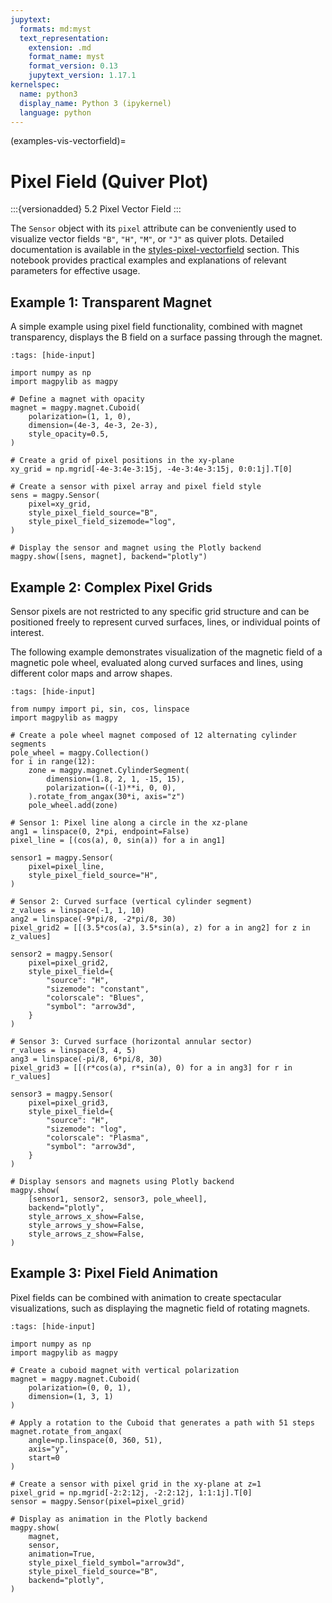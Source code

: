 ```yaml
---
jupytext:
  formats: md:myst
  text_representation:
    extension: .md
    format_name: myst
    format_version: 0.13
    jupytext_version: 1.17.1
kernelspec:
  name: python3
  display_name: Python 3 (ipykernel)
  language: python
---
```


(examples-vis-vectorfield)=

# Pixel Field (Quiver Plot)

:::{versionadded} 5.2
Pixel Vector Field
:::

The `Sensor` object with its `pixel` attribute can be conveniently used to visualize vector fields `"B"`, `"H"`, `"M"`, or `"J"` as quiver plots. Detailed documentation is available in the [styles-pixel-vectorfield](styles-pixel-vectorfield) section. This notebook provides practical examples and explanations of relevant parameters for effective usage.

## Example 1: Transparent Magnet

A simple example using pixel field functionality, combined with magnet transparency, displays the B field on a surface passing through the magnet.

```{code-cell} ipython3
:tags: [hide-input]

import numpy as np
import magpylib as magpy

# Define a magnet with opacity
magnet = magpy.magnet.Cuboid(
    polarization=(1, 1, 0),
    dimension=(4e-3, 4e-3, 2e-3),
    style_opacity=0.5,
)

# Create a grid of pixel positions in the xy-plane
xy_grid = np.mgrid[-4e-3:4e-3:15j, -4e-3:4e-3:15j, 0:0:1j].T[0]

# Create a sensor with pixel array and pixel field style
sens = magpy.Sensor(
    pixel=xy_grid,
    style_pixel_field_source="B",
    style_pixel_field_sizemode="log",
)

# Display the sensor and magnet using the Plotly backend
magpy.show([sens, magnet], backend="plotly")
```

## Example 2: Complex Pixel Grids

Sensor pixels are not restricted to any specific grid structure and can be positioned freely to represent curved surfaces, lines, or individual points of interest.

The following example demonstrates visualization of the magnetic field of a magnetic pole wheel, evaluated along curved surfaces and lines, using different color maps and arrow shapes.

```{code-cell} ipython3
:tags: [hide-input]

from numpy import pi, sin, cos, linspace
import magpylib as magpy

# Create a pole wheel magnet composed of 12 alternating cylinder segments
pole_wheel = magpy.Collection()
for i in range(12):
    zone = magpy.magnet.CylinderSegment(
        dimension=(1.8, 2, 1, -15, 15),
        polarization=((-1)**i, 0, 0),
    ).rotate_from_angax(30*i, axis="z")
    pole_wheel.add(zone)

# Sensor 1: Pixel line along a circle in the xz-plane
ang1 = linspace(0, 2*pi, endpoint=False)
pixel_line = [(cos(a), 0, sin(a)) for a in ang1]

sensor1 = magpy.Sensor(
    pixel=pixel_line,
    style_pixel_field_source="H",
)

# Sensor 2: Curved surface (vertical cylinder segment)
z_values = linspace(-1, 1, 10)
ang2 = linspace(-9*pi/8, -2*pi/8, 30)
pixel_grid2 = [[(3.5*cos(a), 3.5*sin(a), z) for a in ang2] for z in z_values]

sensor2 = magpy.Sensor(
    pixel=pixel_grid2,
    style_pixel_field={
        "source": "H",
        "sizemode": "constant",
        "colorscale": "Blues",
        "symbol": "arrow3d",
    }
)

# Sensor 3: Curved surface (horizontal annular sector)
r_values = linspace(3, 4, 5)
ang3 = linspace(-pi/8, 6*pi/8, 30)
pixel_grid3 = [[(r*cos(a), r*sin(a), 0) for a in ang3] for r in r_values]

sensor3 = magpy.Sensor(
    pixel=pixel_grid3,
    style_pixel_field={
        "source": "H",
        "sizemode": "log",
        "colorscale": "Plasma",
        "symbol": "arrow3d",
    }
)

# Display sensors and magnets using Plotly backend
magpy.show(
    [sensor1, sensor2, sensor3, pole_wheel],
    backend="plotly",
    style_arrows_x_show=False,
    style_arrows_y_show=False,
    style_arrows_z_show=False,
)
```

## Example 3: Pixel Field Animation

Pixel fields can be combined with animation to create spectacular visualizations, such as displaying the magnetic field of rotating magnets.

```{code-cell} ipython3
:tags: [hide-input]

import numpy as np
import magpylib as magpy

# Create a cuboid magnet with vertical polarization
magnet = magpy.magnet.Cuboid(
    polarization=(0, 0, 1),
    dimension=(1, 3, 1)
)

# Apply a rotation to the Cuboid that generates a path with 51 steps
magnet.rotate_from_angax(
    angle=np.linspace(0, 360, 51),
    axis="y",
    start=0
)

# Create a sensor with pixel grid in the xy-plane at z=1
pixel_grid = np.mgrid[-2:2:12j, -2:2:12j, 1:1:1j].T[0]
sensor = magpy.Sensor(pixel=pixel_grid)

# Display as animation in the Plotly backend
magpy.show(
    magnet,
    sensor,
    animation=True,
    style_pixel_field_symbol="arrow3d",
    style_pixel_field_source="B",
    backend="plotly",
)
```
